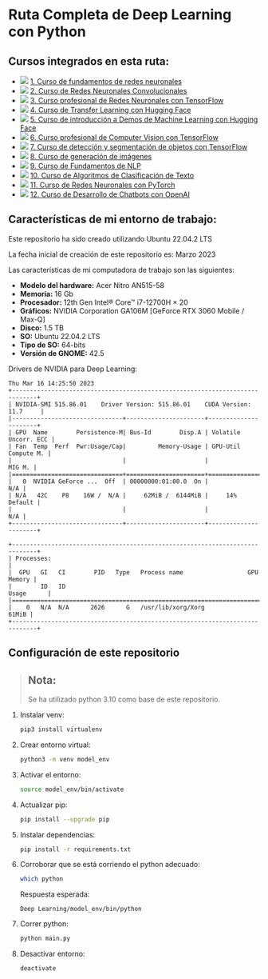 # Ruta Completa de Deep Learning con Python

## Cursos integrados en esta ruta:

- ![](https://geps.dev/progress/100) [1. Curso de fundamentos de redes neuronales](1%20Curso%20de%20fundamentos%20de%20redes%20neuronales) 
- ![](https://geps.dev/progress/100) [2. Curso de Redes Neuronales Convolucionales](2%20Curso%20de%20Redes%20Neuronales%20Convolucionales)
- ![](https://geps.dev/progress/100) [3. Curso profesional de Redes Neuronales con TensorFlow](3%20Curso%20profesional%20de%20Redes%20Neuronales%20con%20TensorFlow)
- ![](https://geps.dev/progress/100) [4. Curso de Transfer Learning con Hugging Face](4%20Curso%20de%20Transfer%20Learning%20con%20Hugging%20Face)
- ![](https://geps.dev/progress/100) [5. Curso de introducción a Demos de Machine Learning con Hugging Face](5%20Curso%20de%20introducción%20a%20Demos%20de%20Machine%20Learning%20con%20Hugging%20Face)
- ![](https://geps.dev/progress/100) [6. Curso profesional de Computer Vision con TensorFlow](6%20Curso%20de%20detección%20y%20segmentación%20de%20objetos%20con%20Tensorflow)
- ![](https://geps.dev/progress/85) [7. Curso de detección y segmentación de objetos con TensorFlow](7%20Curso%20profesional%20de%20Computer%20Vision%20con%20TensorFlow)
- ![](https://geps.dev/progress/0) [8. Curso de generación de imágenes](8%20Curso%20de%20generación%20de%20imágenes)
- ![](https://geps.dev/progress/100) [9. Curso de Fundamentos de NLP](9%20Curso%20de%20Fundamentos%20de%20NLP)
- ![](https://geps.dev/progress/50) [10. Curso de Algoritmos de Clasificación de Texto](10%20Curso%20de%20Algoritmos%20de%20Clasificación%20de%20Texto)
- ![](https://geps.dev/progress/95) [11. Curso de Redes Neuronales con PyTorch](11%20Curso%20de%20Redes%20Neuronales%20con%20PyTorch%20)
- ![](https://geps.dev/progress/5) [12. Curso de Desarrollo de Chatbots con OpenAI](12%20Desarrollo%20ChatBot)


## Características de mi entorno de trabajo:

Este repositorio ha sido creado utilizando Ubuntu 22.04.2 LTS

La fecha inicial de creación de este repositorio es: Marzo 2023

Las características de mi computadora de trabajo son las siguientes:

- **Modelo del hardware:** Acer Nitro AN515-58
- **Memoria:** 16 Gb
- **Procesador:** 12th Gen Intel® Core™ i7-12700H × 20
- **Gráficos:** NVIDIA Corporation GA106M [GeForce RTX 3060 Mobile / Max-Q] 
- **Disco:** 1.5 TB
- **SO:** Ubuntu 22.04.2 LTS
- **Tipo de SO:** 64-bits
- **Versión de GNOME:** 42.5

Drivers de NVIDIA para Deep Learning:

```commandline
Thu Mar 16 14:25:50 2023       
+-----------------------------------------------------------------------------+
| NVIDIA-SMI 515.86.01    Driver Version: 515.86.01    CUDA Version: 11.7     |
|-------------------------------+----------------------+----------------------+
| GPU  Name        Persistence-M| Bus-Id        Disp.A | Volatile Uncorr. ECC |
| Fan  Temp  Perf  Pwr:Usage/Cap|         Memory-Usage | GPU-Util  Compute M. |
|                               |                      |               MIG M. |
|===============================+======================+======================|
|   0  NVIDIA GeForce ...  Off  | 00000000:01:00.0  On |                  N/A |
| N/A   42C    P8    16W /  N/A |     62MiB /  6144MiB |     14%      Default |
|                               |                      |                  N/A |
+-------------------------------+----------------------+----------------------+
                                                                               
+-----------------------------------------------------------------------------+
| Processes:                                                                  |
|  GPU   GI   CI        PID   Type   Process name                  GPU Memory |
|        ID   ID                                                   Usage      |
|=============================================================================|
|    0   N/A  N/A      2626      G   /usr/lib/xorg/Xorg                 61MiB |
+-----------------------------------------------------------------------------+
```

## Configuración de este repositorio

> ## Nota:
> Se ha utilizado python 3.10 como base de este repositorio.

1. Instalar venv:
    ```bash
    pip3 install virtualenv
    ```

2. Crear entorno virtual:
    ```bash
    python3 -m venv model_env
    ```
3. Activar el entorno:
    ```bash
    source model_env/bin/activate
    ```
4. Actualizar pip:
   ```bash
   pip install --upgrade pip
   ```
5. Instalar dependencias:
    ```bash
    pip install -r requirements.txt
    ```
6. Corroborar que se está corriendo el python adecuado:
   ```bash
   which python
   ```
   Respuesta esperada:
   ```commandline
   Deep Learning/model_env/bin/python
   ```
7. Correr python:
    ```bash
    python main.py
    ```

8. Desactivar entorno:
   ```bash
   deactivate
   ```

